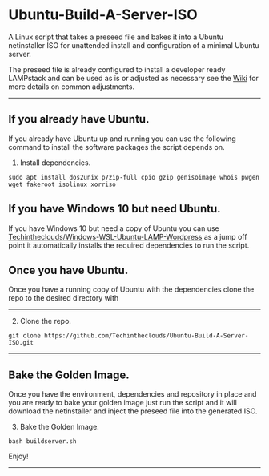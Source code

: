 # Ubuntu-Build-A-Server-ISO
A Linux script that takes a preseed file and bakes it into a Ubuntu netinstaller ISO for unattended install and configuration of a minimal Ubuntu server.

The preseed file is already configured to install a developer ready LAMPstack and can be used as is or adjusted as necessary see the [Wiki](https://github.com/Techintheclouds/Ubuntu-Build-A-Server-ISO/wiki/Welcome) for more details on common adjustments.
***

## If you already have Ubuntu.
If you already have Ubuntu up and running you can use the following command to install the software packages the script depends on.

1. Install dependencies.
```
sudo apt install dos2unix p7zip-full cpio gzip genisoimage whois pwgen wget fakeroot isolinux xorriso
```


## If you have Windows 10 but need Ubuntu.
If you have Windows 10 but need a copy of Ubuntu you can use [Techintheclouds/Windows-WSL-Ubuntu-LAMP-Wordpress](https://github.com/Techintheclouds/Windows-WSL-Ubuntu-LAMP-Wordpress) as a jump off point it automatically installs the required dependencies to run the script.

## Once you have Ubuntu.
Once you have a running copy of Ubuntu with the dependencies clone the repo to the desired directory with
***

2. Clone the repo.
```
git clone https://github.com/Techintheclouds/Ubuntu-Build-A-Server-ISO.git
```
***

## Bake the Golden Image.
Once you have the environment, dependencies and repository in place and you are ready to bake your golden image just run the script and it will download the netinstaller and inject the preseed file into the generated ISO.

3. Bake the Golden Image.
```
bash buildserver.sh
```

Enjoy!
***
